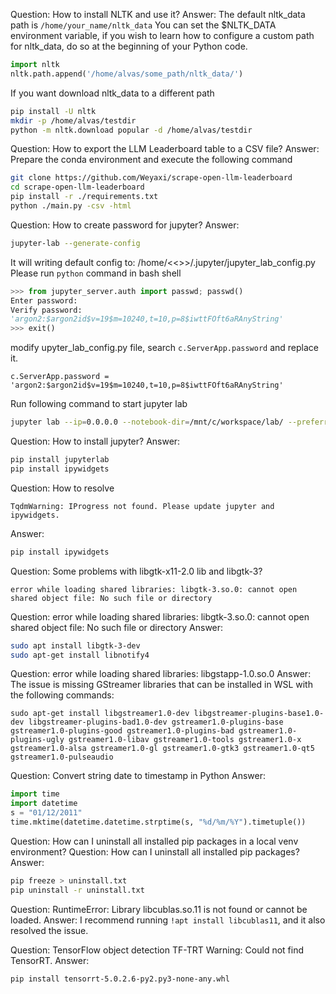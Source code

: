 Question: How to install NLTK and use it?
Answer: The default nltk_data path is `/home/your_name/nltk_data`
You can set the $NLTK_DATA environment variable, 
if you wish to learn how to configure a custom path for nltk_data, 
do so at the beginning of your Python code.
```python
import nltk
nltk.path.append('/home/alvas/some_path/nltk_data/')
```

If you want download nltk_data to a different path
```bash
pip install -U nltk
mkdir -p /home/alvas/testdir
python -m nltk.download popular -d /home/alvas/testdir
```

Question: How to export the LLM Leaderboard table to a CSV file?
Answer: Prepare the conda environment and execute the following command
```bash
git clone https://github.com/Weyaxi/scrape-open-llm-leaderboard
cd scrape-open-llm-leaderboard
pip install -r ./requirements.txt
python ./main.py -csv -html
```

Question: How to create password for jupyter?
Answer: 
```bash
jupyter-lab --generate-config
```
It will writing default config to: /home/<<<your login name>>>/.jupyter/jupyter_lab_config.py
Please run `python` command in bash shell
```python
>>> from jupyter_server.auth import passwd; passwd()
Enter password:
Verify password:
'argon2:$argon2id$v=19$m=10240,t=10,p=8$iwttFOft6aRAnyString'
>>> exit()
```
modify upyter_lab_config.py file, search `c.ServerApp.password` and replace it.
```
c.ServerApp.password = 'argon2:$argon2id$v=19$m=10240,t=10,p=8$iwttFOft6aRAnyString'
```
Run following command to start jupyter lab
```bash
jupyter lab --ip=0.0.0.0 --notebook-dir=/mnt/c/workspace/lab/ --preferred-dir /mnt/c/workspace/lab/
```

Question: How to install jupyter?
Answer:
```bash
pip install jupyterlab
pip install ipywidgets
```

Question: How to resolve 
```
TqdmWarning: IProgress not found. Please update jupyter and ipywidgets.
```
Answer:
```bash
pip install ipywidgets
```

Question: Some problems with libgtk-x11-2.0 lib and libgtk-3?
```
error while loading shared libraries: libgtk-3.so.0: cannot open shared object file: No such file or directory
```
Question: error while loading shared libraries: libgtk-3.so.0: cannot open shared object file: No such file or directory
Answer:
```bash
sudo apt install libgtk-3-dev
sudo apt-get install libnotify4
```

Question: error while loading shared libraries: libgstapp-1.0.so.0
Answer:
The issue is missing GStreamer libraries that can be installed in WSL with the following commands:
```
sudo apt-get install libgstreamer1.0-dev libgstreamer-plugins-base1.0-dev libgstreamer-plugins-bad1.0-dev gstreamer1.0-plugins-base gstreamer1.0-plugins-good gstreamer1.0-plugins-bad gstreamer1.0-plugins-ugly gstreamer1.0-libav gstreamer1.0-tools gstreamer1.0-x gstreamer1.0-alsa gstreamer1.0-gl gstreamer1.0-gtk3 gstreamer1.0-qt5 gstreamer1.0-pulseaudio
```


Question: Convert string date to timestamp in Python
Answer:
```python
import time
import datetime
s = "01/12/2011"
time.mktime(datetime.datetime.strptime(s, "%d/%m/%Y").timetuple())
```


Question: How can I uninstall all installed pip packages in a local venv environment?
Question: How can I uninstall all installed pip packages?
Answer:
```bash
pip freeze > uninstall.txt
pip uninstall -r uninstall.txt
```

Question: RuntimeError: Library libcublas.so.11 is not found or cannot be loaded.
Answer: I recommend running `!apt install libcublas11`, and it also resolved the issue.

Question: TensorFlow object detection TF-TRT Warning: Could not find TensorRT.
Answer:
```bash
pip install tensorrt-5.0.2.6-py2.py3-none-any.whl 
```